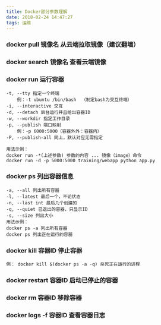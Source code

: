```yaml
---
title: Docker部分参数理解
date: 2018-02-24 14:47:27
tags: 运维
---
```


### docker pull 镜像名 从云端拉取镜像（建议翻墙）

### docker search 镜像名 查看云端镜像

### docker run 运行容器
    -t, --tty 指定一个终端  
        例：-t ubuntu /bin/bash  （制定bash为交互终端）
    -i, --interactive 交互
    -d, --detach 后台运行并且给出容器ID
    -w, --workdir 指定工作目录
    -p, --publish 端口映射
        例：-p 6000:5000（容器外外：容器内）
    -P, --publish-all 同上，默认对应无需指定
    
    用法示例：
    docker run -*(上述参数) 参数的内容 ... 镜像（image）命令
    docker run -d -p 5000:5000 training/webapp python app.py
    
### docker ps 列出容器信息
    -a, --all 列出所有容器
    -l, --latest 最后一个，不论状态
    -n, --last int 最后几个创建的
    -q, --quiet 已退出的容器，只显示ID
    -s, --size 列出大小
    用法示例：
    docker ps -a 列出所有容器
    docker ps 列出正在运行的容器
    
### docker kill 容器ID 停止容器
    例： docker kill $(docker ps -a -q) 杀死正在运行的进程
    
### docker restart 容器ID 启动已停止的容器

### docker rm 容器ID 移除容器

### docker logs -f 容器ID 查看容器日志
